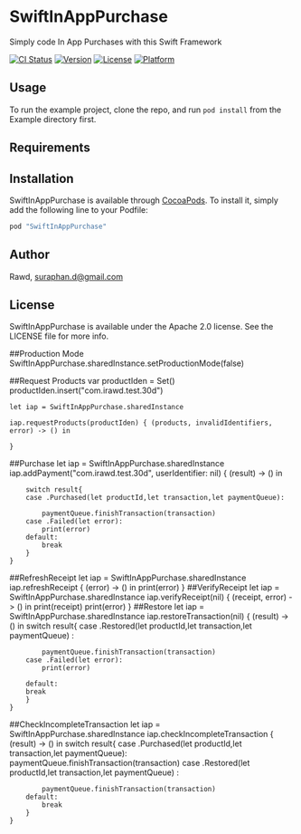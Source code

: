 # SwiftInAppPurchase
Simply code In App Purchases with this Swift Framework

[![CI Status](http://img.shields.io/travis/Rawd/SwiftInAppPurchase.svg?style=flat)](https://travis-ci.org/Rawd/SwiftInAppPurchase)
[![Version](https://img.shields.io/cocoapods/v/SwiftInAppPurchase.svg?style=flat)](http://cocoapods.org/pods/SwiftInAppPurchase)
[![License](https://img.shields.io/cocoapods/l/SwiftInAppPurchase.svg?style=flat)](http://cocoapods.org/pods/SwiftInAppPurchase)
[![Platform](https://img.shields.io/cocoapods/p/SwiftInAppPurchase.svg?style=flat)](http://cocoapods.org/pods/SwiftInAppPurchase)

## Usage

To run the example project, clone the repo, and run `pod install` from the Example directory first.

## Requirements

## Installation

SwiftInAppPurchase is available through [CocoaPods](http://cocoapods.org). To install
it, simply add the following line to your Podfile:

```ruby
pod "SwiftInAppPurchase"
```

## Author

Rawd, suraphan.d@gmail.com

## License

SwiftInAppPurchase is available under the Apache 2.0 license. See the LICENSE file for more info.

##Production Mode
    SwiftInAppPurchase.sharedInstance.setProductionMode(false)

##Request Products
    var productIden = Set<String>()
    productIden.insert("com.irawd.test.30d")

    let iap = SwiftInAppPurchase.sharedInstance

    iap.requestProducts(productIden) { (products, invalidIdentifiers, error) -> () in
    
    }

##Purchase
    let iap = SwiftInAppPurchase.sharedInstance
    iap.addPayment("com.irawd.test.30d", userIdentifier: nil) { (result) -> () in

        switch result{
        case .Purchased(let productId,let transaction,let paymentQueue):

            paymentQueue.finishTransaction(transaction)
        case .Failed(let error):
            print(error)
        default:
            break
        }            
    }

##RefreshReceipt
    let iap = SwiftInAppPurchase.sharedInstance
    iap.refreshReceipt { (error) -> () in
        print(error)
    }
##VerifyReceipt
    let iap = SwiftInAppPurchase.sharedInstance
    iap.verifyReceipt(nil) { (receipt, error) -> () in
        print(receipt)
        print(error)
    }
##Restore
    let iap = SwiftInAppPurchase.sharedInstance
    iap.restoreTransaction(nil) { (result) -> () in
        switch result{
        case .Restored(let productId,let transaction,let paymentQueue) :
            
            paymentQueue.finishTransaction(transaction)
        case .Failed(let error):
            print(error)

        default:
        break
        }
    }       
##CheckIncompleteTransaction
    let iap = SwiftInAppPurchase.sharedInstance
    iap.checkIncompleteTransaction { (result) -> () in
        switch result{
        case .Purchased(let productId,let transaction,let paymentQueue):
            paymentQueue.finishTransaction(transaction)
        case .Restored(let productId,let transaction,let paymentQueue) :

            paymentQueue.finishTransaction(transaction)
        default:
            break
        }
    }
